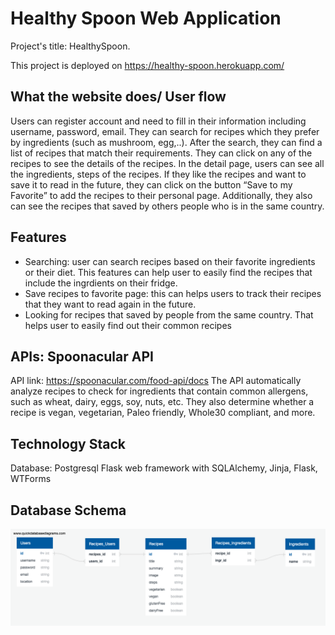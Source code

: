 # Healthy Spoon Web Application
Project's title: HealthySpoon.


This project is deployed on https://healthy-spoon.herokuapp.com/

## What the website does/ User flow
Users can register account and need to fill in their information including username, password, email. They can search for recipes which they prefer by ingredients (such as mushroom, egg,..). After the search, they can find a list of recipes that match their requirements. They can click on any of the recipes to see the details of the recipes. In the detail page, users can see all the ingredients, steps of the recipes. If they like the recipes and want to save it to read in the future, they can click on the button “Save to my Favorite” to add the recipes to their personal page. Additionally, they also can see the recipes that saved by others people who is in the same country.

## Features
- Searching: user can search recipes based on their favorite ingredients or their diet. This features can help user to easily find the recipes that include the ingrdients on their fridge.
- Save recipes to favorite page: this can helps users to track their recipes that they want to read again in the future.
- Looking for recipes that saved by people from the same country. That helps user to easily find out their common recipes

## APIs: Spoonacular API
API link: https://spoonacular.com/food-api/docs
The API automatically analyze recipes to check for ingredients that contain common allergens, such as wheat, dairy, eggs, soy, nuts, etc. They also determine whether a recipe is vegan, vegetarian, Paleo friendly, Whole30 compliant, and more.

## Technology Stack
Database: Postgresql
Flask web framework with SQLAlchemy, Jinja, Flask, WTForms


## Database Schema
![alt database schema](https://github.com/thaohvm/Capstone1/blob/master/docs/DBSchema.png?raw=true)
